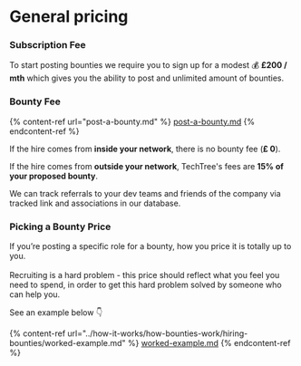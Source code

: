 # General pricing

### **Subscription Fee**

To start posting bounties we require you to sign up for a modest 💰 **£200 / mth** which gives you the ability to post and unlimited amount of bounties.

### Bounty Fee

{% content-ref url="post-a-bounty.md" %}
[post-a-bounty.md](post-a-bounty.md)
{% endcontent-ref %}

If the hire comes from **inside your network**, there is no bounty fee (**£ 0**).

If the hire comes from **outside your network**, TechTree's fees are **15% of your proposed bounty**.&#x20;

We can track referrals to your dev teams and friends of the company via tracked link and associations in our database.

### Picking a Bounty Price

If you’re posting a specific role for a bounty, how you price it is totally up to you.\
\
Recruiting is a hard problem - this price should reflect what you feel you need to spend, in order to get this hard problem solved by someone who can help you.

See an example below 👇

{% content-ref url="../how-it-works/how-bounties-work/hiring-bounties/worked-example.md" %}
[worked-example.md](../how-it-works/how-bounties-work/hiring-bounties/worked-example.md)
{% endcontent-ref %}
